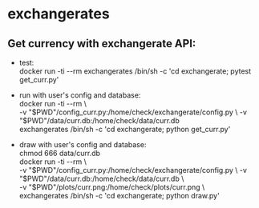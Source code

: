 # exchangerates

## Get currency with exchangerate API:
* test:  
docker run -ti --rm exchangerates /bin/sh -c 'cd exchangerate; pytest get_curr.py'
* run with user's config and database:  
docker run -ti --rm \  
    -v "$PWD"/config_curr.py:/home/check/exchangerate/config.py \  
    -v "$PWD"/data/curr.db:/home/check/data/curr.db  \
    exchangerates /bin/sh -c 'cd exchangerate; python get_curr.py'

* draw with user's config and database:  
chmod 666 data/curr.db  
docker run -ti --rm \  
    -v "$PWD"/config_curr.py:/home/check/exchangerate/config.py \  
    -v "$PWD"/data/curr.db:/home/check/data/curr.db \  
    -v "$PWD"/plots/curr.png:/home/check/plots/curr.png \  
    exchangerates /bin/sh -c 'cd exchangerate; python draw.py'
